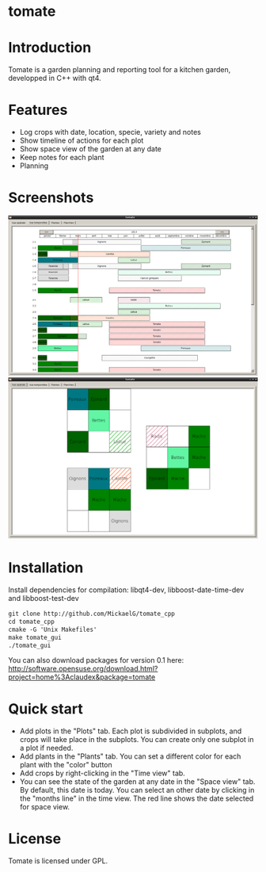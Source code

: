 tomate
======

# Introduction #
Tomate is a garden planning and reporting tool for a kitchen garden, developped in C++ with qt4.

# Features #
- Log crops with date, location, specie, variety and notes
- Show timeline of actions for each plot
- Show space view of the garden at any date
- Keep notes for each plant
- Planning

# Screenshots #
![Tomate time view](/screenshots/tomate_timeview.png "time view")
![Tomate space view](/screenshots/tomate_spaceview.png "space view")

# Installation #
Install dependencies for compilation: libqt4-dev, libboost-date-time-dev and libboost-test-dev 


    git clone http://github.com/MickaelG/tomate_cpp
    cd tomate_cpp
    cmake -G 'Unix Makefiles'
    make tomate_gui
    ./tomate_gui

You can also download packages for version 0.1 here:
http://software.opensuse.org/download.html?project=home%3Aclaudex&package=tomate

# Quick start #
- Add plots in the "Plots" tab. Each plot is subdivided in subplots, and crops will take place in the subplots. You can create only one subplot in a plot if needed.
- Add plants in the "Plants" tab. You can set a different color for each plant with the "color" button
- Add crops by right-clicking in the "Time view" tab.
- You can see the state of the garden at any date in the "Space view" tab. By default, this date is today. You can select an other date by clicking in the "months line" in the time view. The red line shows the date selected for space view.

# License #
Tomate is licensed under GPL.
